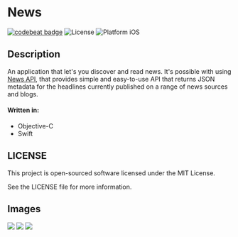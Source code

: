 # News

[![codebeat badge](https://codebeat.co/badges/e6c08aed-242a-4d3b-989f-8116d753849d)](https://codebeat.co/projects/github-com-vanyaland-news-master)
![License](https://img.shields.io/npm/l/express.svg)
![Platform iOS](https://img.shields.io/badge/platform-iOS-blue.svg)

## Description
An application that let's you discover and read news. It's possible with using [News API](https://newsapi.org/), that provides simple and easy-to-use API that returns JSON metadata for the headlines currently published on a range of news sources and blogs.

#### Written in:
- Objective-C
- Swift

## LICENSE
This project is open-sourced software licensed under the MIT License.

See the LICENSE file for more information.

## Images
<img src="https://github.com/vanyaland/News/blob/master/res/sources.png">
<img src="https://github.com/vanyaland/News/blob/master/res/articles.png">
<img src="https://github.com/vanyaland/News/blob/master/res/article.png">
